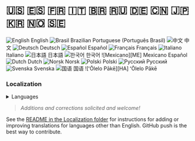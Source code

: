 # 🇺🇸 🇪🇸 🇫🇷 🇮🇹 🇧🇷 🇷🇺 🇩🇪 🇨🇳 🇯🇵 🇰🇷 🇳🇴 🇸🇪

![English][EN] English
![Brasil][BR] Brazilian Portuguese (Português Brasil)
![中文][CN] 中文
![Deutsch][DE] Deutsch
![Español][ES] Español
![Français][FR] Français
![Italiano][IT] Italiano
![日本語][JA] 日本語
![한국어][KO] 한국어
![Mexicano][ME] Mexicano Español
![Dutch][NL] Dutch
![Norsk][NO] Norsk
![Polski][PO] Polski
![Русский][RU] Русский
![Svenska][SW] Svenska
![国语][TW] 国语
![ʻŌlelo Pākē][HA] ʻŌlelo Pākē

### Localization

<details>
  <summary>Languages</summary>
    <pre>
- [ ] ![American English][EN] English <en-us.cfg>  
- [ ] ![Brasil][BR]] Brazilian Portuguese (Português Brasil) <pt-br.cfg>  
- [ ] ![中文][CN] Simplified Chinese (中文) <zh-cn.cfg>  
- [ ] ![Deutsch][DE] German (Deutsch)
- [ ] ![Español][ES] Spanish (Español)  
- [ ] ![Français][FR] French (Français)<fr-fr.cfg>  
- [ ] ![Italiano][IT] Italian (Italiano) <it-it.cfg>  
- [ ] ![日本語][JA] Japanese(日本語) <ja.cfg>  
- [ ] ![한국어][KO] Korean (한국어)<ko.cfg>  
- [ ] ![Mexicano][ME] Mexican (Mexicano Español) <es-mx.cfg>  
- [ ] ![Dutch][NL] Dutch][NL] <nl-nl.cfg>  
- [ ] ![Norsk][NO] Norwegian (Norsk) <no-no.cfg>  
- [ ] ![Polski][PO] Polish (Polski) <pl.cfg>  
- [ ] ![Русский][RU] Russian (Русский) <ru.cfg>  
- [ ] ![Svenska][SW] Swedish (Svenska) <sw-sw.cfg>  
- [ ] ![国语][TW] Taiwanese (国语) <zh-tw.cfg>  
	</pre>
</details>

<!-- > SimpleLogistics is a Polyglot! It now twelve languages.   -->
> *Additions and corrections solicited and welcome!*  

See the [README in the Localization folder][lreadme] for instructions for adding or improving translations for languages other than English. GitHub push is the best way to contribute.

<!-- Localization -->
[lreadme]: https://github.com/zer0Kerbal/zer0Kerbal/blob/master/Localization/readme.md "Localization Readme"
[qstart]: https://github.com/zer0Kerbal/zer0Kerbal/blob/master/Localization/quickstart.md "Quickstart"

[EN]: https://raw.githubusercontent.com/zer0Kerbal/zer0Kerbal/zed'K/img/EN.png "English"  
[BR]: https://raw.githubusercontent.com/zer0Kerbal/zer0Kerbal/zed'K/img/BR.png "Português Brasil"
[CN]: https://raw.githubusercontent.com/zer0Kerbal/zer0Kerbal/zed'K/img/CH.png "中文"  
[DE]: https://raw.githubusercontent.com/zer0Kerbal/zer0Kerbal/zed'K/img/DE.png "Deutsch"  
[ES]: https://raw.githubusercontent.com/zer0Kerbal/zer0Kerbal/zed'K/img/ES.png "Español"  
[FR]: https://raw.githubusercontent.com/zer0Kerbal/zer0Kerbal/zed'K/img/FR.png "Français"  
[IT]: https://raw.githubusercontent.com/zer0Kerbal/zer0Kerbal/zed'K/img/IT.png "Italiano"  
[JA]: https://raw.githubusercontent.com/zer0Kerbal/zer0Kerbal/zed'K/img/JA.png "日本語"  
[KO]: https://raw.githubusercontent.com/zer0Kerbal/zer0Kerbal/zed'K/img/KO.png "한국어"  
[MX]: https://raw.githubusercontent.com/zer0Kerbal/zer0Kerbal/zed'K/img/MX.png "Mexicano Español"  
[NL]: https://raw.githubusercontent.com/zer0Kerbal/zer0Kerbal/zed'K/img/NL.png "Dutch"  
[NO]: https://raw.githubusercontent.com/zer0Kerbal/zer0Kerbal/zed'K/img/NO.png "Norsk"
[PO]: https://raw.githubusercontent.com/zer0Kerbal/zer0Kerbal/zed'K/img/PO.png "Polski"  
[RU]: https://raw.githubusercontent.com/zer0Kerbal/zer0Kerbal/zed'K/img/RU.png "Русский"  
[SW]: https://raw.githubusercontent.com/zer0Kerbal/zer0Kerbal/zed'K/img/SW.png "Svenska"  
[TW]: https://raw.githubusercontent.com/zer0Kerbal/zer0Kerbal/zed'K/img/TW.png "国语"
